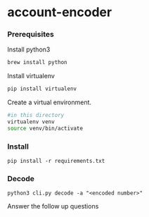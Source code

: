 # account-encoder


### Prerequisites
Install python3
```bash
brew install python
```
Install virtualenv
```bash
pip install virtualenv
```
Create a virtual environment.
```bash
#in this directory
virtualenv venv
source venv/bin/activate
```
### Install
```
pip install -r requirements.txt

```


### Decode
```
python3 cli.py decode -a "<encoded number>"
```
Answer the follow up questions
